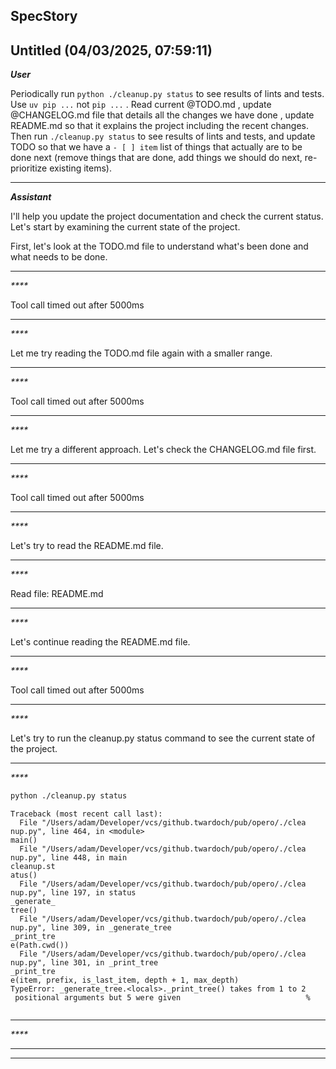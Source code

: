 ## SpecStory

## Untitled (04/03/2025, 07:59:11)

_**User**_

Periodically run `python ./cleanup.py status` to see results of lints and tests. Use `uv pip ...` not `pip ...` . Read current  @TODO.md  , update @CHANGELOG.md file that details all the changes we have done , update README.md so that it explains the project including the recent changes. Then run `./cleanup.py status` to see results of lints and tests, and update  TODO so that we have a `- [ ] item` list of things that actually are to be done next (remove things that are done, add things we should do next, re-prioritize existing items). 

---

_**Assistant**_

I'll help you update the project documentation and check the current status. Let's start by examining the current state of the project.

First, let's look at the TODO.md file to understand what's been done and what needs to be done.

---

_****_

Tool call timed out after 5000ms

---

_****_



Let me try reading the TODO.md file again with a smaller range.

---

_****_

Tool call timed out after 5000ms

---

_****_



Let me try a different approach. Let's check the CHANGELOG.md file first.

---

_****_

Tool call timed out after 5000ms

---

_****_





Let's try to read the README.md file.

---

_****_

Read file: README.md

---

_****_



Let's continue reading the README.md file.

---

_****_

Tool call timed out after 5000ms

---

_****_





Let's try to run the cleanup.py status command to see the current state of the project.

---

_****_

```bash
python ./cleanup.py status
```

```
Traceback (most recent call last):
  File "/Users/adam/Developer/vcs/github.twardoch/pub/opero/./clea
nup.py", line 464, in <module>                                        main()
  File "/Users/adam/Developer/vcs/github.twardoch/pub/opero/./clea
nup.py", line 448, in main                                            cleanup.st
atus()
  File "/Users/adam/Developer/vcs/github.twardoch/pub/opero/./clea
nup.py", line 197, in status                                          _generate_
tree()
  File "/Users/adam/Developer/vcs/github.twardoch/pub/opero/./clea
nup.py", line 309, in _generate_tree                                  _print_tre
e(Path.cwd())
  File "/Users/adam/Developer/vcs/github.twardoch/pub/opero/./clea
nup.py", line 301, in _print_tree                                     _print_tre
e(item, prefix, is_last_item, depth + 1, max_depth)
TypeError: _generate_tree.<locals>._print_tree() takes from 1 to 2
 positional arguments but 5 were given                            %
                                                    

```

---

_****_



---



---

